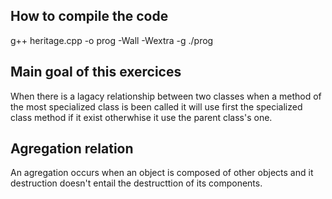 ## How to compile the code
g++ heritage.cpp -o prog -Wall -Wextra -g
./prog

## Main goal of this exercices
When there is a lagacy relationship between two classes when a method of the most specialized 
class is been called it will use first the specialized class method if it exist otherwhise it use the parent class's one.

## Agregation relation
An agregation occurs when an object is composed of other objects and it destruction doesn't entail the destructtion of its
components.
